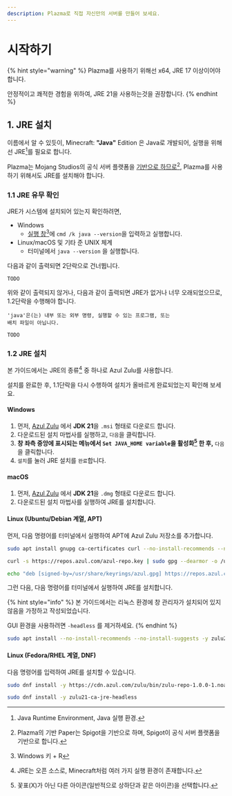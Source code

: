 ```yaml
---
description: Plazma로 직접 자신만의 서버를 만들어 보세요.
---
```


# 시작하기

{% hint style="warning" %}
Plazma를 사용하기 위해선 x64, JRE 17 이상이어야 합니다.

안정적이고 쾌적한 경험을 위하여, JRE 21을 사용하는것을 권장합니다.
{% endhint %}

## 1. JRE 설치

이름에서 알 수 있듯이, Minecraft: **"Java"** Edition 은 Java로 개발되어, 실행을 위해선 JRE[^1]를 필요로 합니다.

Plazma는 Mojang Studios의 공식 서버 플랫폼을 [기반으로 하므로](#user-content-fn-2)[^2], Plazma를 사용하기 위해서도 JRE를 설치해야 합니다.

### 1.1 JRE 유무 확인

JRE가 시스템에 설치되어 있는지 확인하려면,

* Windows
  * [실행 창](#user-content-fn-3)[^3]에 `cmd /k java --version`을 입력하고 실행합니다.
* Linux/macOS 및 기타 준 UNIX 체계
  * 터미널에서 `java --version` 을 실행합니다.

다음과 같이 출력되면 2단락으로 건너뜁니다.

```log
TODO
```

위와 같이 출력되지 않거나, 다음과 같이 출력되면 JRE가 없거나 너무 오래되었으므로, 1.2단락을 수행해야 합니다.

```log
'java'은(는) 내부 또는 외부 명령, 실행할 수 있는 프로그램, 또는
배치 파일이 아닙니다.
```

```log
TODO
```

### 1.2 JRE 설치

본 가이드에서는 JRE의 종류[^4] 중 하나로 Azul Zulu를 사용합니다.

설치를 완료한 후, 1.1단락을 다시 수행하여 설치가 올바르게 완료되었는지 확인해 보세요.

#### Windows
1. 먼저, [Azul Zulu](https://www.azul.com/downloads/?version=java-21-lts&os=windows&architecture=x86-64-bit&package=jdk#zulu) 에서 **JDK 21**을 `.msi` 형태로 다운로드 합니다.
2. 다운로드된 설치 마법사를 실행하고, `다음`을 클릭합니다.
3. **__창 좌측 중앙에 표시되는 메뉴에서 `Set JAVA_HOME variable`을 활성화[^5] 한 후,__** `다음`을 클릭합니다.
4. `설치`를 눌러 JRE 설치를 `완료`합니다.

#### macOS
1. 먼저, [Azul Zulu](https://www.azul.com/downloads/?version=java-21-lts&os=macos&architecture=x86-64-bit&package=jdk#zulu) 에서 **JDK 21**을 `.dmg` 형태로 다운로드 합니다.
2. 다운로드된 설치 마법사를 실행하여 JRE를 설치합니다.

#### Linux (Ubuntu/Debian 계열, APT)

먼저, 다음 명령어를 터미널에서 실행하여 APT에 Azul Zulu 저장소를 추가합니다.

```bash
sudo apt install gnupg ca-certificates curl --no-install-recommends --no-install-suggests -y

curl -s https://repos.azul.com/azul-repo.key | sudo gpg --dearmor -o /usr/share/keyrings/azul.gpg

echo "deb [signed-by=/usr/share/keyrings/azul.gpg] https://repos.azul.com/zulu/deb stable main" | sudo tee /etc/apt/sources.list.d/zulu.list
```

그런 다음, 다음 명령어를 터미널에서 실행하여 JRE를 설치합니다.

{% hint style="info" %}
본 가이드에서는 리눅스 환경에 창 관리자가 설치되어 있지 않음을 가정하고 작성되었습니다.

GUI 환경을 사용하려면 `-headless` 를 제거하세요.
{% endhint %}

```bash
sudo apt install --no-install-recommends --no-install-suggests -y zulu21-ca-jre-headless
```

#### Linux (Fedora/RHEL 계열, DNF)

다음 명령어를 입력하여 JRE를 설치할 수 있습니다.

```bash
sudo dnf install -y https://cdn.azul.com/zulu/bin/zulu-repo-1.0.0-1.noarch.rpm

sudo dnf install -y zulu21-ca-jre-headless
```

[^1]: Java Runtime Environment, Java 실행 환경.

[^2]: Plazma의 기반 Paper는 Spigot을 기반으로 하며, Spigot이 공식 서버 플랫폼을 기반으로 합니다.

[^3]: Windows 키 + R

[^4]: JRE는 오픈 소스로, Minecraft처럼 여러 가지 실행 환경이 존재합니다.

[^5]: 꽃표(X)가 아닌 다른 아이콘(일반적으로 상하단과 같은 아이콘)을 선택합니다.
